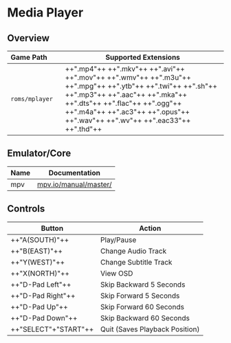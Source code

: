 # Media Player

## Overview

| Game&nbsp;Path&nbsp;&nbsp;&nbsp;&nbsp;&nbsp;&nbsp; | Supported Extensions |
| --- | --- |
| `roms/mplayer` | ++".mp4"++ ++".mkv"++ ++".avi"++ ++".mov"++ ++".wmv"++ ++".m3u"++ ++".mpg"++ ++".ytb"++ ++".twi"++ ++".sh"++ ++".mp3"++ ++".aac"++ ++".mka"++ ++".dts"++ ++".flac"++ ++".ogg"++ ++".m4a"++ ++".ac3"++ ++".opus"++ ++".wav"++ ++".wv"++ ++".eac33"++ ++".thd"++ |

## Emulator/Core

| Name | Documentation |
| --- | --- |
| mpv | [mpv.io/manual/master/](https://mpv.io/manual/master/) |

## Controls

| Button | Action |
| -- | -- |
| ++"A(SOUTH)"++ | Play/Pause |
| ++"B(EAST)"++ | Change Audio Track |
| ++"Y(WEST)"++ | Change Subtitle Track |
| ++"X(NORTH)"++ | View OSD |
| ++"D-Pad Left"++ | Skip Backward 5 Seconds |
| ++"D-Pad Right"++ | Skip Forward 5 Seconds |
| ++"D-Pad Up"++ | Skip Forward 60 Seconds |
| ++"D-Pad Down"++ | Skip Backward 60 Seconds |
| ++"SELECT"+"START"++ | Quit (Saves Playback Position) |